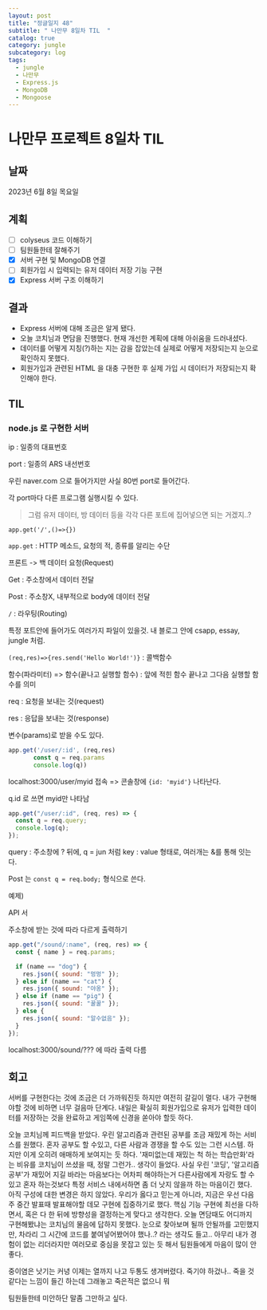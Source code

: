 ```yaml
---
layout: post
title: "정글일지 48"
subtitle: " 나만무 8일차 TIL  "
catalog: true
category: jungle
subcategory: log
tags:
  - jungle
  - 나만무
  - Express.js
  - MongoDB
  - Mongoose
---
```


# 나만무 프로젝트 8일차 TIL

## 날짜

2023년 6월 8일 목요일

## 계획

- [ ] colyseus 코드 이해하기
- [ ] 팀원들한테 잘해주기
- [x] 서버 구현 및 MongoDB 연결
- [ ] 회원가입 시 입력되는 유저 데이터 저장 기능 구현
- [x] Express 서버 구조 이해하기

## 결과

- Express 서버에 대해 조금은 알게 됐다.
- 오늘 코치님과 면담을 진행했다. 현재 개선한 계획에 대해 아쉬움을 드러내셨다.
- 데이터를 어떻게 지칭(?)하는 지는 감을 잡았는데 실제로 어떻게 저장되는지 눈으로 확인하지 못했다.
- 회원가입과 관련된 HTML 을 대충 구현한 후 실제 가입 시 데이터가 저장되는지 확인해야 한다.

## TIL

### node.js 로 구현한 서버

ip : 일종의 대표번호

port : 일종의 ARS 내선번호

우린 naver.com 으로 들어가지만 사실 80번 port로 들어간다.

각 port마다 다른 프로그램 실행시킬 수 있다.

> 그럼 유저 데이터, 방 데이터 등을 각각 다른 포트에 집어넣으면 되는 거겠지..?

`app.get('/',()=>{})`

`app.get` : HTTP 메소드, 요청의 적, 종류를 알리는 수단

프론트 -> 백 데이터 요청(Request)

Get : 주소창에서 데이터 전달

Post : 주소창X, 내부적으로 body에 데이터 전달

`/` : 라우팅(Routing)

특정 포트안에 들어가도 여러가지 파일이 있을것. 내 블로그 안에 csapp, essay, jungle 처럼.

`(req,res)=>{res.send('Hello World!')}` : 콜백함수

함수(파라미터) => 함수(끝나고 실행할 함수) : 앞에 적힌 함수 끝나고 그다음 실행할 함수를 의미

req : 요청을 보내는 것(request)

res : 응답을 보내는 것(response)

변수(params)로 받을 수도 있다.

```js
app.get('/user/:id', (req,res)
       const q = req.params
       console.log(q))
```

localhost:3000/user/myid 접속 => 콘솔창에 `{id: 'myid'}` 나타난다.

q.id 로 쓰면 myid만 나타남

```js
app.get("/user/:id", (req, res) => {
  const q = req.query;
  console.log(q);
});
```

query : 주소창에 ? 뒤에, q = jun 처럼 key : value 형태로, 여러개는 &를 통해 잇는다.

Post 는 `const q = req.body;` 형식으로 쓴다.

예제)

API 서

주소창에 받는 것에 따라 다르게 출력하기

```js
app.get("/sound/:name", (req, res) => {
  const { name } = req.params;

  if (name == "dog") {
    res.json({ sound: "멍멍" });
  } else if (name == "cat") {
    res.json({ sound: "야옹" });
  } else if (name == "pig") {
    res.json({ sound: "꿀꿀" });
  } else {
    res.json({ sound: "알수없음" });
  }
});
```

localhost:3000/sound/??? 에 따라 출력 다름

## 회고

서버를 구현한다는 것에 조금은 더 가까워진듯 하지만 여전히 갈길이 멀다. 내가 구현해야할 것에 비하면 너무 걸음마 단계다. 내일은 확실히 회원가입으로 유저가 입력한 데이터를 저장하는 것을 완료하고 게임쪽에 신경을 쏟아야 할듯 하다.

오늘 코치님께 피드백을 받았다. 우린 알고리즘과 관련된 공부를 조금 재밌게 하는 서비스를 원했다. 혼자 공부도 할 수있고, 다른 사람과 경쟁을 할 수도 있는 그런 시스템. 하지만 이게 오히려 애매하게 보여지는 듯 하다. '재미없는데 재밌는 척 하는 학습만화'라는 비유를 코치님이 쓰셨을 때, 정말 그런가.. 생각이 들었다. 사실 우린 '코딩', '알고리즘 공부'가 재밌어 지길 바라는 마음보다는 어차피 해야하는거 다른사람에게 자랑도 할 수있고 혼자 하는것보다 특정 서비스 내에서하면 좀 더 낫지 않을까 하는 마음이긴 했다. 아직 구성에 대한 변경은 하지 않았다. 우리가 옳다고 믿는게 아니라, 지금은 우선 다음주 중간 발표때 발표해야할 데모 구현에 집중하기로 했다. 핵심 기능 구현에 최선을 다하면서, 혹은 다 한 뒤에 방향성을 결정하는게 맞다고 생각한다. 오늘 면담때도 어디까지 구현해봤냐는 코치님의 물음에 답하지 못했다. 눈으로 찾아보며 될까 안될까를 고민했지만, 차라리 그 시간에 코드를 붙여넣어봤어야 했나..? 라는 생각도 들고.. 아무리 내가 경험이 없는 리더라지만 여러모로 중심을 못잡고 있는 듯 해서 팀원들에게 마음이 많이 안좋다.

중이염은 낫기는 커녕 이제는 열까지 나고 두통도 생겨버렸다. 죽기야 하겄나.. 죽을 것같다는 느낌이 들긴 하는데 그래놓고 죽은적은 없으니 뭐

팀원들한테 미안하단 말좀 그만하고 싶다.
